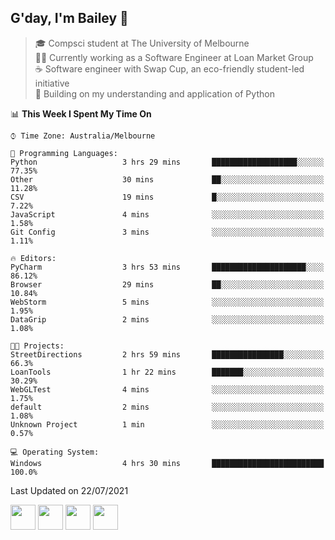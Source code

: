 ## G'day, I'm Bailey 👋

> 🎓 Compsci student at The University of Melbourne <br>
> 👨‍💻 Currently working as a Software Engineer at Loan Market Group <br>
> ☕️ Software engineer with Swap Cup, an eco-friendly student-led initiative <br>
> 🌱 Building on my understanding and application of Python

<!--START_SECTION:waka-->
📊 **This Week I Spent My Time On** 

```text
⌚︎ Time Zone: Australia/Melbourne

💬 Programming Languages: 
Python                   3 hrs 29 mins       ███████████████████░░░░░░   77.35% 
Other                    30 mins             ██░░░░░░░░░░░░░░░░░░░░░░░   11.28% 
CSV                      19 mins             █░░░░░░░░░░░░░░░░░░░░░░░░   7.22% 
JavaScript               4 mins              ░░░░░░░░░░░░░░░░░░░░░░░░░   1.58% 
Git Config               3 mins              ░░░░░░░░░░░░░░░░░░░░░░░░░   1.11%

🔥 Editors: 
PyCharm                  3 hrs 53 mins       █████████████████████░░░░   86.12% 
Browser                  29 mins             ██░░░░░░░░░░░░░░░░░░░░░░░   10.84% 
WebStorm                 5 mins              ░░░░░░░░░░░░░░░░░░░░░░░░░   1.95% 
DataGrip                 2 mins              ░░░░░░░░░░░░░░░░░░░░░░░░░   1.08%

🐱‍💻 Projects: 
StreetDirections         2 hrs 59 mins       ████████████████░░░░░░░░░   66.3% 
LoanTools                1 hr 22 mins        ███████░░░░░░░░░░░░░░░░░░   30.29% 
WebGLTest                4 mins              ░░░░░░░░░░░░░░░░░░░░░░░░░   1.75% 
default                  2 mins              ░░░░░░░░░░░░░░░░░░░░░░░░░   1.08% 
Unknown Project          1 min               ░░░░░░░░░░░░░░░░░░░░░░░░░   0.57%

💻 Operating System: 
Windows                  4 hrs 30 mins       █████████████████████████   100.0%

```


 Last Updated on 22/07/2021
<!--END_SECTION:waka-->

[<img height="40px" src="https://img.icons8.com/ios-filled/2x/linkedin.png">](https://linkedin.com/in/baileybutler1)
[<img height="40px" src="https://img.icons8.com/ios-filled/2x/github.png">](https://github.com/baely)
[<img height="40px" src="https://img.icons8.com/ios-filled/2x/salesforce.png">](https://trailblazer.me/id/baileybutler)
[<img height="40px" src="https://img.icons8.com/ios-filled/2x/instagram.png">](https://instagram.com/bae1y)
